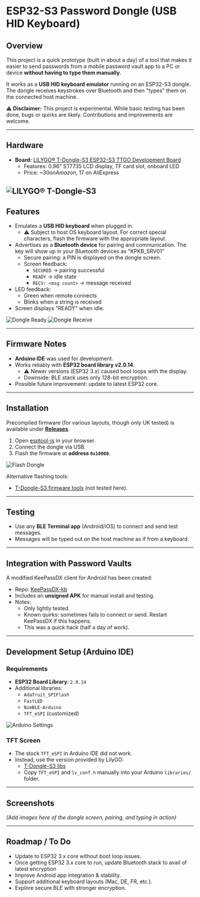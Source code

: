 # ESP32-S3 Password Dongle (USB HID Keyboard)

## Overview

This project is a quick prototype (built in about a day) of a tool that makes it easier to send passwords from a mobile password vault app to a PC or device **without having to type them manually**.  

It works as a **USB HID keyboard emulator** running on an ESP32-S3 dongle. The dongle receives keystrokes over Bluetooth and then "types" them on the connected host machine.

⚠️ **Disclaimer:** This project is experimental. While basic testing has been done, bugs or quirks are likely. Contributions and improvements are welcome.

---

## Hardware

- **Board:** [LILYGO® T-Dongle-S3 ESP32-S3 TTGO Development Board](https://github.com/Xinyuan-LilyGO/T-Dongle-S3)  
  - Features: 0.96" ST7735 LCD display, TF card slot, onboard LED  
  - Price: ~$30 on Amazon, ~$17 on AliExpress
    
![LILYGO® T-Dongle-S3](doc/lilygo_usb_s3_dongle_.jpg)
---

## Features

- Emulates a **USB HID keyboard** when plugged in.
  - ⚠️ Subject to host OS keyboard layout. For correct special characters, flash the firmware with the appropriate layout.
- Advertises as a **Bluetooth device** for pairing and communication. The key will show up in your Bluetooth devices as "KPKB_SRV01"
  - Secure pairing: a PIN is displayed on the dongle screen.
  - Screen feedback:
    - `SECURED` → pairing successful  
    - `READY` → idle state  
    - `RECV: <msg count>` → message received
- LED feedback:
  - Green when remote connects  
  - Blinks when a string is received
- Screen displays "READY" when idle.

![Dongle Ready](doc/bluekb_dongle_ready.jpg) ![Dongle Receive](doc/bluekb_dongle_recv.jpg)

---

## Firmware Notes

- **Arduino IDE** was used for development.  
- Works reliably with **ESP32 board library v2.0.14**.  
  - ⚠️ Newer versions (ESP32 3.x) caused boot loops with the display.  
  - Downside: BLE stack uses only 128-bit encryption.  
- Possible future improvement: update to latest ESP32 core.

---

## Installation

Precompiled firmware (for various layouts, though only UK tested) is available under **[Releases](./releases)**.

1. Open [esptool-js](https://espressif.github.io/esptool-js/) in your browser.
2. Connect the dongle via USB.
3. Flash the firmware at **address `0x10000`**.

![Flash Dongle](doc/website_firmware_screen1.jpg)

Alternative flashing tools:  
- [T-Dongle-S3 firmware tools](https://github.com/Xinyuan-LilyGO/T-Dongle-S3/tree/main/firmware) (not tested here).

---

## Testing

- Use any **BLE Terminal app** (Android/iOS) to connect and send test messages.  
- Messages will be typed out on the host machine as if from a keyboard.

---

## Integration with Password Vaults

A modified KeePassDX client for Android has been created:  
- Repo: [KeePassDX-kb](https://github.com/larrylart/KeePassDX-kb)  
- Includes an **unsigned APK** for manual install and testing.  
- Notes:
  - Only lightly tested.  
  - Known quirks: sometimes fails to connect or send. Restart KeePassDX if this happens.  
  - This was a quick hack (half a day of work).

---

## Development Setup (Arduino IDE)

### Requirements

- **ESP32 Board Library**: `2.0.14`  
- Additional libraries:
  - `Adafruit_SPIFlash`
  - `FastLED`
  - `NimBLE-Arduino`
  - `TFT_eSPI` (customized)

![Arduino Settings](doc/arduino_studio_settings.jpg)

### TFT Screen

- The stock `TFT_eSPI` in Arduino IDE did not work.  
- Instead, use the version provided by LilyGO:  
  - [T-Dongle-S3 libs](https://github.com/Xinyuan-LilyGO/T-Dongle-S3/tree/main/lib)  
  - Copy `TFT_eSPI` and `lv_conf.h` manually into your Arduino `libraries/` folder.

---

## Screenshots

*(Add images here of the dongle screen, pairing, and typing in action)*

---

## Roadmap / To Do

- Update to ESP32 3.x core without boot loop issues.
- Once getting ESP32 3.x core to run, update Bluetooth stack to avail of latest encryption
- Improve Android app integration & stability.  
- Support additional keyboard layouts (Mac, DE, FR, etc.).  
- Explore secure BLE with stronger encryption.


